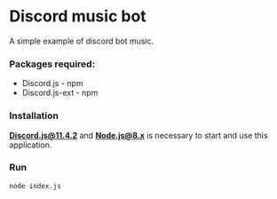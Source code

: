 # Discord music bot
A simple example of discord bot music.

### Packages required:

- Discord.js - npm
- Discord.js-ext - npm

### Installation
**Discord.js@11.4.2** and **Node.js@8.x** is necessary to start and use this application.

### Run

```
node index.js
```

